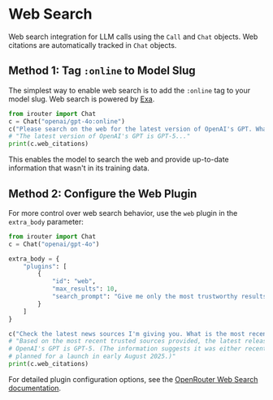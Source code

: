# Web Search

Web search integration for LLM calls using the `Call` and `Chat` objects. Web citations are automatically tracked in `Chat` objects.

## Method 1: Tag `:online` to Model Slug

The simplest way to enable web search is to add the `:online` tag to your model slug. Web search is powered by [Exa](https://exa.ai/).

```python
from irouter import Chat
c = Chat("openai/gpt-4o:online")
c("Please search on the web for the latest version of OpenAI's GPT. What is it?")
# "The latest version of OpenAI's GPT is GPT-5..."
print(c.web_citations)
```

This enables the model to search the web and provide up-to-date information that wasn't in its training data.

## Method 2: Configure the Web Plugin

For more control over web search behavior, use the `web` plugin in the `extra_body` parameter:

```python
from irouter import Chat
c = Chat("openai/gpt-4o")

extra_body = {
    "plugins": [
        {
            "id": "web",
            "max_results": 10,
            "search_prompt": "Give me only the most trustworthy results. No Reddit, Linkedin or shoddy news sites."
        }
    ]
}

c("Check the latest news sources I'm giving you. What is the most recent released version of OpenAI's GPT?", extra_body=extra_body)
# "Based on the most recent trusted sources provided, the latest released version of 
# OpenAI's GPT is GPT-5. (The information suggests it was either recently released or 
# planned for a launch in early August 2025.)"
print(c.web_citations)
```


For detailed plugin configuration options, see the [OpenRouter Web Search documentation](https://openrouter.ai/docs/features/web-search#customizing-the-web-plugin).